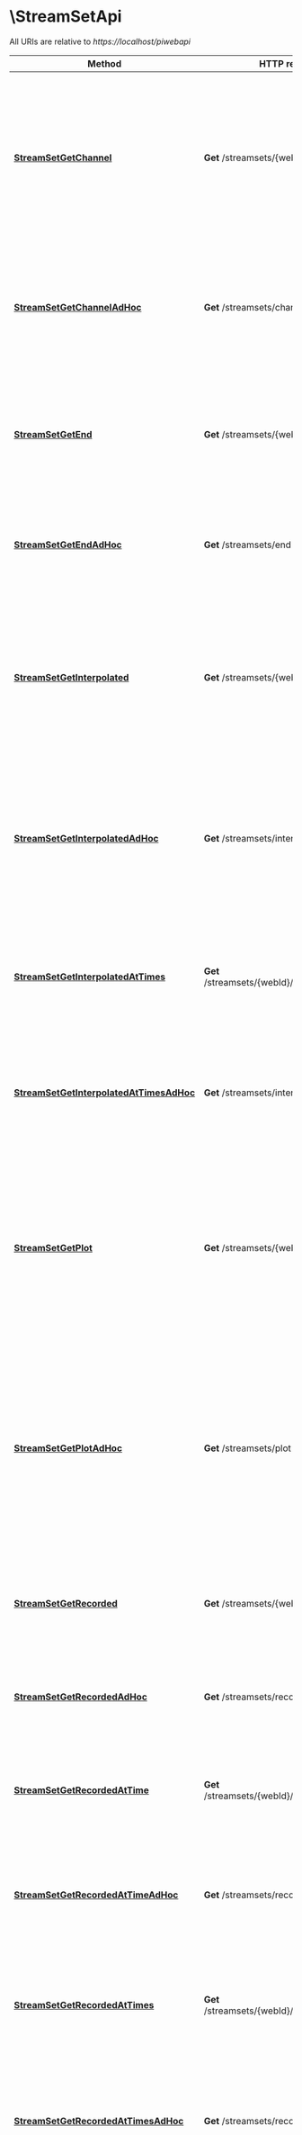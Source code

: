 # \StreamSetApi

All URIs are relative to *https://localhost/piwebapi*

Method | HTTP request | Description
------------- | ------------- | -------------
[**StreamSetGetChannel**](StreamSetApi.md#StreamSetGetChannel) | **Get** /streamsets/{webId}/channel | Opens a channel that will send messages about any value changes for the attributes of an Element, Event Frame, or Attribute.
[**StreamSetGetChannelAdHoc**](StreamSetApi.md#StreamSetGetChannelAdHoc) | **Get** /streamsets/channel | Opens a channel that will send messages about any value changes for the specified streams.
[**StreamSetGetEnd**](StreamSetApi.md#StreamSetGetEnd) | **Get** /streamsets/{webId}/end | Returns End of stream values of the attributes for an Element, Event Frame or Attribute
[**StreamSetGetEndAdHoc**](StreamSetApi.md#StreamSetGetEndAdHoc) | **Get** /streamsets/end | Returns End Of Stream values for attributes of the specified streams
[**StreamSetGetInterpolated**](StreamSetApi.md#StreamSetGetInterpolated) | **Get** /streamsets/{webId}/interpolated | Returns interpolated values of attributes for an element, event frame or attribute over the specified time range at the specified sampling interval.
[**StreamSetGetInterpolatedAdHoc**](StreamSetApi.md#StreamSetGetInterpolatedAdHoc) | **Get** /streamsets/interpolated | Returns interpolated values of the specified streams over the specified time range at the specified sampling interval.
[**StreamSetGetInterpolatedAtTimes**](StreamSetApi.md#StreamSetGetInterpolatedAtTimes) | **Get** /streamsets/{webId}/interpolatedattimes | Returns interpolated values of attributes for an element, event frame or attribute at the specified times.
[**StreamSetGetInterpolatedAtTimesAdHoc**](StreamSetApi.md#StreamSetGetInterpolatedAtTimesAdHoc) | **Get** /streamsets/interpolatedattimes | Returns interpolated values of the specified streams at the specified times.
[**StreamSetGetPlot**](StreamSetApi.md#StreamSetGetPlot) | **Get** /streamsets/{webId}/plot | Returns values of attributes for an element, event frame or attribute over the specified time range suitable for plotting over the number of intervals (typically represents pixels).
[**StreamSetGetPlotAdHoc**](StreamSetApi.md#StreamSetGetPlotAdHoc) | **Get** /streamsets/plot | Returns values of attributes for the specified streams over the specified time range suitable for plotting over the number of intervals (typically represents pixels).
[**StreamSetGetRecorded**](StreamSetApi.md#StreamSetGetRecorded) | **Get** /streamsets/{webId}/recorded | Returns recorded values of the attributes for an element, event frame, or attribute.
[**StreamSetGetRecordedAdHoc**](StreamSetApi.md#StreamSetGetRecordedAdHoc) | **Get** /streamsets/recorded | Returns recorded values of the specified streams.
[**StreamSetGetRecordedAtTime**](StreamSetApi.md#StreamSetGetRecordedAtTime) | **Get** /streamsets/{webId}/recordedattime | Returns recorded values of the attributes for an element, event frame, or attribute.
[**StreamSetGetRecordedAtTimeAdHoc**](StreamSetApi.md#StreamSetGetRecordedAtTimeAdHoc) | **Get** /streamsets/recordedattime | Returns recorded values based on the passed time and retrieval mode.
[**StreamSetGetRecordedAtTimes**](StreamSetApi.md#StreamSetGetRecordedAtTimes) | **Get** /streamsets/{webId}/recordedattimes | Returns recorded values of attributes for an element, event frame or attribute at the specified times.
[**StreamSetGetRecordedAtTimesAdHoc**](StreamSetApi.md#StreamSetGetRecordedAtTimesAdHoc) | **Get** /streamsets/recordedattimes | Returns recorded values of the specified streams at the specified times.
[**StreamSetGetSummaries**](StreamSetApi.md#StreamSetGetSummaries) | **Get** /streamsets/{webId}/summary | Returns summary values of the attributes for an element, event frame or attribute.
[**StreamSetGetSummariesAdHoc**](StreamSetApi.md#StreamSetGetSummariesAdHoc) | **Get** /streamsets/summary | Returns summary values of the specified streams.
[**StreamSetGetValues**](StreamSetApi.md#StreamSetGetValues) | **Get** /streamsets/{webId}/value | Returns values of the attributes for an Element, Event Frame or Attribute at the specified time.
[**StreamSetGetValuesAdHoc**](StreamSetApi.md#StreamSetGetValuesAdHoc) | **Get** /streamsets/value | Returns values of the specified streams.
[**StreamSetUpdateValue**](StreamSetApi.md#StreamSetUpdateValue) | **Post** /streamsets/{webId}/value | Updates a single value for the specified streams.
[**StreamSetUpdateValueAdHoc**](StreamSetApi.md#StreamSetUpdateValueAdHoc) | **Post** /streamsets/value | Updates a single value for the specified streams.
[**StreamSetUpdateValues**](StreamSetApi.md#StreamSetUpdateValues) | **Post** /streamsets/{webId}/recorded | Updates multiple values for the specified streams.
[**StreamSetUpdateValuesAdHoc**](StreamSetApi.md#StreamSetUpdateValuesAdHoc) | **Post** /streamsets/recorded | Updates multiple values for the specified streams.


# **StreamSetGetChannel**
> StreamSetGetChannel(a.client.ctx, webId, optional)
Opens a channel that will send messages about any value changes for the attributes of an Element, Event Frame, or Attribute.

### Required Parameters

Name | Type | Description  | Notes
------------- | ------------- | ------------- | -------------
 **ctx** | **context.Context** | context for logging, tracing, authentication, etc.
  **webId** | **string**| The ID of an Element, Event Frame or Attribute, which is the base element or parent of all the stream attributes. | 
 **optional** | **map[string]interface{}** | optional parameters | nil if no parameters

### Optional Parameters
Optional parameters are passed through a map[string]interface{}.

Name | Type | Description  | Notes
------------- | ------------- | ------------- | -------------
 **webId** | **string**| The ID of an Element, Event Frame or Attribute, which is the base element or parent of all the stream attributes. | 
 **categoryName** | **string**| Specify that included attributes must have this category. The default is no category filter. | 
 **heartbeatRate** | **int32**| Specifies the maximum number of consecutive empty messages that can be elapsed with no new data updates from the PI System, after which the client receives an empty payload. It helps to check if the connection is still alive. Zero/negative values correspond to no heartbeat, and the default value is no heartbeat. | 
 **includeInitialValues** | **bool**| Specified if the channel should send a message with the current values of all the streams after the connection is opened. The default is &#39;false&#39;. | 
 **nameFilter** | **string**| The name query string used for filtering attributes. The default is no filter. | 
 **searchFullHierarchy** | **bool**| Specifies if the search should include attributes nested further than the immediate attributes of the searchRoot. The default is &#39;false&#39;. | 
 **showExcluded** | **bool**| Specified if the search should include attributes with the Excluded property set. The default is &#39;false&#39;. | 
 **showHidden** | **bool**| Specified if the search should include attributes with the Hidden property set. The default is &#39;false&#39;. | 
 **templateName** | **string**| Specify that included attributes must be members of this template. The default is no template filter. | 
 **webIdType** | **string**| Optional parameter. Used to specify the type of WebID. Useful for URL brevity and other special cases. Default is the value of the configuration item \&quot;WebIDType\&quot;. | 

### Return type

 (empty response body)

### Authorization

No authorization required

### HTTP request headers

 - **Content-Type**: Not defined
 - **Accept**: application/json, text/json, text/html, application/x-ms-application

[[Back to top]](#) [[Back to API list]](../README.md#documentation-for-api-endpoints) [[Back to Model list]](../README.md#documentation-for-models) [[Back to README]](../README.md)

# **StreamSetGetChannelAdHoc**
> StreamSetGetChannelAdHoc(a.client.ctx, webId, optional)
Opens a channel that will send messages about any value changes for the specified streams.

### Required Parameters

Name | Type | Description  | Notes
------------- | ------------- | ------------- | -------------
 **ctx** | **context.Context** | context for logging, tracing, authentication, etc.
  **webId** | [**[]string**](string.md)| The ID of a stream. Multiple streams may be specified with multiple instances of the parameter. | 
 **optional** | **map[string]interface{}** | optional parameters | nil if no parameters

### Optional Parameters
Optional parameters are passed through a map[string]interface{}.

Name | Type | Description  | Notes
------------- | ------------- | ------------- | -------------
 **webId** | [**[]string**](string.md)| The ID of a stream. Multiple streams may be specified with multiple instances of the parameter. | 
 **heartbeatRate** | **int32**| Specifies the maximum number of consecutive empty messages that can be elapsed with no new data updates from the PI System, after which the client receives an empty payload. It helps to check if the connection is still alive. Zero/negative values correspond to no heartbeat, and the default value is no heartbeat. | 
 **includeInitialValues** | **bool**| Specified if the channel should send a message with the current values of all the streams after the connection is opened. The default is &#39;false&#39;. | 
 **webIdType** | **string**| Optional parameter. Used to specify the type of WebID. Useful for URL brevity and other special cases. Default is the value of the configuration item \&quot;WebIDType\&quot;. | 

### Return type

 (empty response body)

### Authorization

No authorization required

### HTTP request headers

 - **Content-Type**: Not defined
 - **Accept**: application/json, text/json, text/html, application/x-ms-application

[[Back to top]](#) [[Back to API list]](../README.md#documentation-for-api-endpoints) [[Back to Model list]](../README.md#documentation-for-models) [[Back to README]](../README.md)

# **StreamSetGetEnd**
> ItemsStreamValue StreamSetGetEnd(a.client.ctx, webId, optional)
Returns End of stream values of the attributes for an Element, Event Frame or Attribute

Any time series value in the response that contains an 'Errors' property indicates PI Web API encountered a handled error during the transfer of the response stream.

### Required Parameters

Name | Type | Description  | Notes
------------- | ------------- | ------------- | -------------
 **ctx** | **context.Context** | context for logging, tracing, authentication, etc.
  **webId** | **string**| The ID of an Element, Event Frame or Attribute, which is the base element or parent of all the stream attributes. | 
 **optional** | **map[string]interface{}** | optional parameters | nil if no parameters

### Optional Parameters
Optional parameters are passed through a map[string]interface{}.

Name | Type | Description  | Notes
------------- | ------------- | ------------- | -------------
 **webId** | **string**| The ID of an Element, Event Frame or Attribute, which is the base element or parent of all the stream attributes. | 
 **categoryName** | **string**| Specify that included attributes must have this category. The default is no category filter. | 
 **nameFilter** | **string**| The name query string used for filtering attributes. The default is no filter. | 
 **searchFullHierarchy** | **bool**| Specifies if the search should include attributes nested further than the immediate attributes of the searchRoot. The default is &#39;false&#39;. | 
 **selectedFields** | **string**| List of fields to be returned in the response, separated by semicolons (;). If this parameter is not specified, all available fields will be returned. | 
 **showExcluded** | **bool**| Specified if the search should include attributes with the Excluded property set. The default is &#39;false&#39;. | 
 **showHidden** | **bool**| Specified if the search should include attributes with the Hidden property set. The default is &#39;false&#39;. | 
 **sortField** | **string**| The field or property of the object used to sort the returned collection. For better performance, by default no sorting is applied. &#39;Name&#39; is the only supported field by which to sort. | 
 **sortOrder** | **string**| The order that the returned collection is sorted. The default is &#39;Ascending&#39; | 
 **templateName** | **string**| Specify that included attributes must be members of this template. The default is no template filter. | 
 **webIdType** | **string**| Optional parameter. Used to specify the type of WebID. Useful for URL brevity and other special cases. Default is the value of the configuration item \&quot;WebIDType\&quot;. | 

### Return type

[**ItemsStreamValue**](Items[StreamValue].md)

### Authorization

No authorization required

### HTTP request headers

 - **Content-Type**: Not defined
 - **Accept**: application/json, text/json, text/html, application/x-ms-application

[[Back to top]](#) [[Back to API list]](../README.md#documentation-for-api-endpoints) [[Back to Model list]](../README.md#documentation-for-models) [[Back to README]](../README.md)

# **StreamSetGetEndAdHoc**
> ItemsStreamValues StreamSetGetEndAdHoc(a.client.ctx, webId, optional)
Returns End Of Stream values for attributes of the specified streams

Any time series value in the response that contains an 'Errors' property indicates PI Web API encountered a handled error during the transfer of the response stream.

### Required Parameters

Name | Type | Description  | Notes
------------- | ------------- | ------------- | -------------
 **ctx** | **context.Context** | context for logging, tracing, authentication, etc.
  **webId** | [**[]string**](string.md)| The ID of a stream. Multiple streams may be specified with multiple instances of the parameter. | 
 **optional** | **map[string]interface{}** | optional parameters | nil if no parameters

### Optional Parameters
Optional parameters are passed through a map[string]interface{}.

Name | Type | Description  | Notes
------------- | ------------- | ------------- | -------------
 **webId** | [**[]string**](string.md)| The ID of a stream. Multiple streams may be specified with multiple instances of the parameter. | 
 **selectedFields** | **string**| List of fields to be returned in the response, separated by semicolons (;). If this parameter is not specified, all available fields will be returned. | 
 **sortField** | **string**| The field or property of the object used to sort the returned collection. For better performance, by default no sorting is applied. &#39;Name&#39; is the only supported field by which to sort. | 
 **sortOrder** | **string**| The order that the returned collection is sorted. The default is &#39;Ascending&#39; | 
 **webIdType** | **string**| Optional parameter. Used to specify the type of WebID. Useful for URL brevity and other special cases. Default is the value of the configuration item \&quot;WebIDType\&quot;. | 

### Return type

[**ItemsStreamValues**](Items[StreamValues].md)

### Authorization

No authorization required

### HTTP request headers

 - **Content-Type**: Not defined
 - **Accept**: application/json, text/json, text/html, application/x-ms-application

[[Back to top]](#) [[Back to API list]](../README.md#documentation-for-api-endpoints) [[Back to Model list]](../README.md#documentation-for-models) [[Back to README]](../README.md)

# **StreamSetGetInterpolated**
> ItemsStreamValues StreamSetGetInterpolated(a.client.ctx, webId, optional)
Returns interpolated values of attributes for an element, event frame or attribute over the specified time range at the specified sampling interval.

Any time series value in the response that contains an 'Errors' property indicates PI Web API encountered a handled error during the transfer of the response stream.

### Required Parameters

Name | Type | Description  | Notes
------------- | ------------- | ------------- | -------------
 **ctx** | **context.Context** | context for logging, tracing, authentication, etc.
  **webId** | **string**| The ID of an element, event frame or attribute, which is the base element or parent of all the stream attributes. | 
 **optional** | **map[string]interface{}** | optional parameters | nil if no parameters

### Optional Parameters
Optional parameters are passed through a map[string]interface{}.

Name | Type | Description  | Notes
------------- | ------------- | ------------- | -------------
 **webId** | **string**| The ID of an element, event frame or attribute, which is the base element or parent of all the stream attributes. | 
 **categoryName** | **string**| Specify that included attributes must have this category. The default is no category filter. | 
 **endTime** | **string**| An optional end time. The default is &#39;*&#39; for element attributes and points. For event frame attributes, the default is the event frame&#39;s end time, or &#39;*&#39; if that is not set. Note that if endTime is earlier than startTime, the resulting values will be in time-descending order. | 
 **filterExpression** | **string**| An optional string containing a filter expression. Expression variables are relative to the data point. Use &#39;.&#39; to reference the containing attribute. If the attribute does not support filtering, the filter will be ignored. The default is no filtering. | 
 **includeFilteredValues** | **bool**| Specify &#39;true&#39; to indicate that values which fail the filter criteria are present in the returned data at the times where they occurred with a value set to a &#39;Filtered&#39; enumeration value with bad status. Repeated consecutive failures are omitted. | 
 **interval** | **string**| The sampling interval, in AFTimeSpan format. | 
 **nameFilter** | **string**| The name query string used for filtering attributes. The default is no filter. | 
 **searchFullHierarchy** | **bool**| Specifies if the search should include attributes nested further than the immediate attributes of the searchRoot. The default is &#39;false&#39;. | 
 **selectedFields** | **string**| List of fields to be returned in the response, separated by semicolons (;). If this parameter is not specified, all available fields will be returned. | 
 **showExcluded** | **bool**| Specified if the search should include attributes with the Excluded property set. The default is &#39;false&#39;. | 
 **showHidden** | **bool**| Specified if the search should include attributes with the Hidden property set. The default is &#39;false&#39;. | 
 **sortField** | **string**| The field or property of the object used to sort the returned collection. For better performance, by default no sorting is applied. &#39;Name&#39; is the only supported field by which to sort. | 
 **sortOrder** | **string**| The order that the returned collection is sorted. The default is &#39;Ascending&#39;. | 
 **startTime** | **string**| An optional start time. The default is &#39;*-1d&#39; for element attributes and points. For event frame attributes, the default is the event frame&#39;s start time, or &#39;*-1d&#39; if that is not set. | 
 **syncTime** | **string**| An optional start time anchor, in AFTime format. When specified, interpolated data retrieval will use the sync time as the origin for calculating the interval times. | 
 **syncTimeBoundaryType** | **string**| An optional string specifying the boundary type to use when applying a syncTime. The allowed values are &#39;Inside&#39; and &#39;Outside&#39;. The default is &#39;Inside&#39;. | 
 **templateName** | **string**| Specify that included attributes must be members of this template. The default is no template filter. | 
 **timeZone** | **string**| The time zone in which the time string will be interpreted. This parameter will be ignored if a time zone is specified in the time string. If no time zone is specified in either places, the PI Web API server time zone will be used. | 
 **webIdType** | **string**| Optional parameter. Used to specify the type of WebID. Useful for URL brevity and other special cases. Default is the value of the configuration item \&quot;WebIDType\&quot;. | 

### Return type

[**ItemsStreamValues**](Items[StreamValues].md)

### Authorization

No authorization required

### HTTP request headers

 - **Content-Type**: Not defined
 - **Accept**: application/json, text/json, text/html, application/x-ms-application

[[Back to top]](#) [[Back to API list]](../README.md#documentation-for-api-endpoints) [[Back to Model list]](../README.md#documentation-for-models) [[Back to README]](../README.md)

# **StreamSetGetInterpolatedAdHoc**
> ItemsStreamValues StreamSetGetInterpolatedAdHoc(a.client.ctx, webId, optional)
Returns interpolated values of the specified streams over the specified time range at the specified sampling interval.

Any time series value in the response that contains an 'Errors' property indicates PI Web API encountered a handled error during the transfer of the response stream.

### Required Parameters

Name | Type | Description  | Notes
------------- | ------------- | ------------- | -------------
 **ctx** | **context.Context** | context for logging, tracing, authentication, etc.
  **webId** | [**[]string**](string.md)| The ID of a stream. Multiple streams may be specified with multiple instances of the parameter. | 
 **optional** | **map[string]interface{}** | optional parameters | nil if no parameters

### Optional Parameters
Optional parameters are passed through a map[string]interface{}.

Name | Type | Description  | Notes
------------- | ------------- | ------------- | -------------
 **webId** | [**[]string**](string.md)| The ID of a stream. Multiple streams may be specified with multiple instances of the parameter. | 
 **endTime** | **string**| An optional end time. The default is &#39;*&#39;. Note that if endTime is earlier than startTime, the resulting values will be in time-descending order. | 
 **filterExpression** | **string**| An optional string containing a filter expression. Expression variables are relative to the data point. Use &#39;.&#39; to reference the containing attribute. If the attribute does not support filtering, the filter will be ignored. The default is no filtering. | 
 **includeFilteredValues** | **bool**| Specify &#39;true&#39; to indicate that values which fail the filter criteria are present in the returned data at the times where they occurred with a value set to a &#39;Filtered&#39; enumeration value with bad status. Repeated consecutive failures are omitted. | 
 **interval** | **string**| The sampling interval, in AFTimeSpan format. | 
 **selectedFields** | **string**| List of fields to be returned in the response, separated by semicolons (;). If this parameter is not specified, all available fields will be returned. | 
 **sortField** | **string**| The field or property of the object used to sort the returned collection. For better performance, by default no sorting is applied. &#39;Name&#39; is the only supported field by which to sort. | 
 **sortOrder** | **string**| The order that the returned collection is sorted. The default is &#39;Ascending&#39; | 
 **startTime** | **string**| An optional start time. The default is &#39;*-1d&#39;. | 
 **syncTime** | **string**| An optional start time anchor, in AFTime format. When specified, interpolated data retrieval will use the sync time as the origin for calculating the interval times. | 
 **syncTimeBoundaryType** | **string**| An optional string specifying the boundary type to use when applying a syncTime. The allowed values are &#39;Inside&#39; and &#39;Outside&#39;. The default is &#39;Inside&#39;. | 
 **timeZone** | **string**| The time zone in which the time string will be interpreted. This parameter will be ignored if a time zone is specified in the time string. If no time zone is specified in either places, the PI Web API server time zone will be used. | 
 **webIdType** | **string**| Optional parameter. Used to specify the type of WebID. Useful for URL brevity and other special cases. Default is the value of the configuration item \&quot;WebIDType\&quot;. | 

### Return type

[**ItemsStreamValues**](Items[StreamValues].md)

### Authorization

No authorization required

### HTTP request headers

 - **Content-Type**: Not defined
 - **Accept**: application/json, text/json, text/html, application/x-ms-application

[[Back to top]](#) [[Back to API list]](../README.md#documentation-for-api-endpoints) [[Back to Model list]](../README.md#documentation-for-models) [[Back to README]](../README.md)

# **StreamSetGetInterpolatedAtTimes**
> ItemsStreamValues StreamSetGetInterpolatedAtTimes(a.client.ctx, webId, time, optional)
Returns interpolated values of attributes for an element, event frame or attribute at the specified times.

Any time series value in the response that contains an 'Errors' property indicates PI Web API encountered a handled error during the transfer of the response stream.

### Required Parameters

Name | Type | Description  | Notes
------------- | ------------- | ------------- | -------------
 **ctx** | **context.Context** | context for logging, tracing, authentication, etc.
  **webId** | **string**| The ID of an element, event frame or attribute, which is the base element or parent of all the stream attributes. | 
  **time** | [**[]string**](string.md)| The timestamp at which to retrieve a interpolated value. Multiple timestamps may be specified with multiple instances of the parameter. | 
 **optional** | **map[string]interface{}** | optional parameters | nil if no parameters

### Optional Parameters
Optional parameters are passed through a map[string]interface{}.

Name | Type | Description  | Notes
------------- | ------------- | ------------- | -------------
 **webId** | **string**| The ID of an element, event frame or attribute, which is the base element or parent of all the stream attributes. | 
 **time** | [**[]string**](string.md)| The timestamp at which to retrieve a interpolated value. Multiple timestamps may be specified with multiple instances of the parameter. | 
 **categoryName** | **string**| Specify that included attributes must have this category. The default is no category filter. | 
 **filterExpression** | **string**| An optional string containing a filter expression. Expression variables are relative to the data point. Use &#39;.&#39; to reference the containing attribute. If the attribute does not support filtering, the filter will be ignored. The default is no filtering. | 
 **includeFilteredValues** | **bool**| Specify &#39;true&#39; to indicate that values which fail the filter criteria are present in the returned data at the times where they occurred with a value set to a &#39;Filtered&#39; enumeration value with bad status. Repeated consecutive failures are omitted. | 
 **nameFilter** | **string**| The name query string used for filtering attributes. The default is no filter. | 
 **searchFullHierarchy** | **bool**| Specifies if the search should include attributes nested further than the immediate attributes of the searchRoot. The default is &#39;false&#39;. | 
 **selectedFields** | **string**| List of fields to be returned in the response, separated by semicolons (;). If this parameter is not specified, all available fields will be returned. | 
 **showExcluded** | **bool**| Specified if the search should include attributes with the Excluded property set. The default is &#39;false&#39;. | 
 **showHidden** | **bool**| Specified if the search should include attributes with the Hidden property set. The default is &#39;false&#39;. | 
 **sortOrder** | **string**| The order that the returned collection is sorted. The default is &#39;Ascending&#39;. | 
 **templateName** | **string**| Specify that included attributes must be members of this template. The default is no template filter. | 
 **timeZone** | **string**| The time zone in which the time string will be interpreted. This parameter will be ignored if a time zone is specified in the time string. If no time zone is specified in either places, the PI Web API server time zone will be used. | 
 **webIdType** | **string**| Optional parameter. Used to specify the type of WebID. Useful for URL brevity and other special cases. Default is the value of the configuration item \&quot;WebIDType\&quot;. | 

### Return type

[**ItemsStreamValues**](Items[StreamValues].md)

### Authorization

No authorization required

### HTTP request headers

 - **Content-Type**: Not defined
 - **Accept**: application/json, text/json, text/html, application/x-ms-application

[[Back to top]](#) [[Back to API list]](../README.md#documentation-for-api-endpoints) [[Back to Model list]](../README.md#documentation-for-models) [[Back to README]](../README.md)

# **StreamSetGetInterpolatedAtTimesAdHoc**
> ItemsStreamValues StreamSetGetInterpolatedAtTimesAdHoc(a.client.ctx, time, webId, optional)
Returns interpolated values of the specified streams at the specified times.

Any time series value in the response that contains an 'Errors' property indicates PI Web API encountered a handled error during the transfer of the response stream.

### Required Parameters

Name | Type | Description  | Notes
------------- | ------------- | ------------- | -------------
 **ctx** | **context.Context** | context for logging, tracing, authentication, etc.
  **time** | [**[]string**](string.md)| The timestamp at which to retrieve a interpolated value. Multiple timestamps may be specified with multiple instances of the parameter. | 
  **webId** | [**[]string**](string.md)| The ID of a stream. Multiple streams may be specified with multiple instances of the parameter. | 
 **optional** | **map[string]interface{}** | optional parameters | nil if no parameters

### Optional Parameters
Optional parameters are passed through a map[string]interface{}.

Name | Type | Description  | Notes
------------- | ------------- | ------------- | -------------
 **time** | [**[]string**](string.md)| The timestamp at which to retrieve a interpolated value. Multiple timestamps may be specified with multiple instances of the parameter. | 
 **webId** | [**[]string**](string.md)| The ID of a stream. Multiple streams may be specified with multiple instances of the parameter. | 
 **filterExpression** | **string**| An optional string containing a filter expression. Expression variables are relative to the data point. Use &#39;.&#39; to reference the containing attribute. If the attribute does not support filtering, the filter will be ignored. The default is no filtering. | 
 **includeFilteredValues** | **bool**| Specify &#39;true&#39; to indicate that values which fail the filter criteria are present in the returned data at the times where they occurred with a value set to a &#39;Filtered&#39; enumeration value with bad status. Repeated consecutive failures are omitted. | 
 **selectedFields** | **string**| List of fields to be returned in the response, separated by semicolons (;). If this parameter is not specified, all available fields will be returned. | 
 **sortOrder** | **string**| The order that the returned collection is sorted. The default is &#39;Ascending&#39;. | 
 **timeZone** | **string**| The time zone in which the time string will be interpreted. This parameter will be ignored if a time zone is specified in the time string. If no time zone is specified in either places, the PI Web API server time zone will be used. | 
 **webIdType** | **string**| Optional parameter. Used to specify the type of WebID. Useful for URL brevity and other special cases. Default is the value of the configuration item \&quot;WebIDType\&quot;. | 

### Return type

[**ItemsStreamValues**](Items[StreamValues].md)

### Authorization

No authorization required

### HTTP request headers

 - **Content-Type**: Not defined
 - **Accept**: application/json, text/json, text/html, application/x-ms-application

[[Back to top]](#) [[Back to API list]](../README.md#documentation-for-api-endpoints) [[Back to Model list]](../README.md#documentation-for-models) [[Back to README]](../README.md)

# **StreamSetGetPlot**
> ItemsStreamValues StreamSetGetPlot(a.client.ctx, webId, optional)
Returns values of attributes for an element, event frame or attribute over the specified time range suitable for plotting over the number of intervals (typically represents pixels).

For each interval, the data available is examined and significant values are returned. Each interval can produce up to 5 values if they are unique, the first value in the interval, the last value, the highest value, the lowest value and at most one exceptional point (bad status or digital state). Any time series value in the response that contains an 'Errors' property indicates PI Web API encountered a handled error during the transfer of the response stream.

### Required Parameters

Name | Type | Description  | Notes
------------- | ------------- | ------------- | -------------
 **ctx** | **context.Context** | context for logging, tracing, authentication, etc.
  **webId** | **string**| The ID of an element, event frame or attribute, which is the base element or parent of all the stream attributes. | 
 **optional** | **map[string]interface{}** | optional parameters | nil if no parameters

### Optional Parameters
Optional parameters are passed through a map[string]interface{}.

Name | Type | Description  | Notes
------------- | ------------- | ------------- | -------------
 **webId** | **string**| The ID of an element, event frame or attribute, which is the base element or parent of all the stream attributes. | 
 **categoryName** | **string**| Specify that included attributes must have this category. The default is no category filter. | 
 **endTime** | **string**| An optional end time. The default is &#39;*&#39; for element attributes and points. For event frame attributes, the default is the event frame&#39;s end time, or &#39;*&#39; if that is not set. Note that if endTime is earlier than startTime, the resulting values will be in time-descending order. | 
 **intervals** | **int32**| The number of intervals to plot over. Typically, this would be the number of horizontal pixels in the trend. The default is &#39;24&#39;. For each interval, the data available is examined and significant values are returned. Each interval can produce up to 5 values if they are unique, the first value in the interval, the last value, the highest value, the lowest value and at most one exceptional point (bad status or digital state). | 
 **nameFilter** | **string**| The name query string used for filtering attributes. The default is no filter. | 
 **searchFullHierarchy** | **bool**| Specifies if the search should include attributes nested further than the immediate attributes of the searchRoot. The default is &#39;false&#39;. | 
 **selectedFields** | **string**| List of fields to be returned in the response, separated by semicolons (;). If this parameter is not specified, all available fields will be returned. | 
 **showExcluded** | **bool**| Specified if the search should include attributes with the Excluded property set. The default is &#39;false&#39;. | 
 **showHidden** | **bool**| Specified if the search should include attributes with the Hidden property set. The default is &#39;false&#39;. | 
 **sortField** | **string**| The field or property of the object used to sort the returned collection. For better performance, by default no sorting is applied. &#39;Name&#39; is the only supported field by which to sort. | 
 **sortOrder** | **string**| The order that the returned collection is sorted. The default is &#39;Ascending&#39; | 
 **startTime** | **string**| An optional start time. The default is &#39;*-1d&#39; for element attributes and points. For event frame attributes, the default is the event frame&#39;s start time, or &#39;*-1d&#39; if that is not set. | 
 **templateName** | **string**| Specify that included attributes must be members of this template. The default is no template filter. | 
 **timeZone** | **string**| The time zone in which the time string will be interpreted. This parameter will be ignored if a time zone is specified in the time string. If no time zone is specified in either places, the PI Web API server time zone will be used. | 
 **webIdType** | **string**| Optional parameter. Used to specify the type of WebID. Useful for URL brevity and other special cases. Default is the value of the configuration item \&quot;WebIDType\&quot;. | 

### Return type

[**ItemsStreamValues**](Items[StreamValues].md)

### Authorization

No authorization required

### HTTP request headers

 - **Content-Type**: Not defined
 - **Accept**: application/json, text/json, text/html, application/x-ms-application

[[Back to top]](#) [[Back to API list]](../README.md#documentation-for-api-endpoints) [[Back to Model list]](../README.md#documentation-for-models) [[Back to README]](../README.md)

# **StreamSetGetPlotAdHoc**
> ItemsStreamValues StreamSetGetPlotAdHoc(a.client.ctx, webId, optional)
Returns values of attributes for the specified streams over the specified time range suitable for plotting over the number of intervals (typically represents pixels).

For each interval, the data available is examined and significant values are returned. Each interval can produce up to 5 values if they are unique, the first value in the interval, the last value, the highest value, the lowest value and at most one exceptional point (bad status or digital state). Any time series value in the response that contains an 'Errors' property indicates PI Web API encountered a handled error during the transfer of the response stream.

### Required Parameters

Name | Type | Description  | Notes
------------- | ------------- | ------------- | -------------
 **ctx** | **context.Context** | context for logging, tracing, authentication, etc.
  **webId** | [**[]string**](string.md)| The ID of a stream. Multiple streams may be specified with multiple instances of the parameter. | 
 **optional** | **map[string]interface{}** | optional parameters | nil if no parameters

### Optional Parameters
Optional parameters are passed through a map[string]interface{}.

Name | Type | Description  | Notes
------------- | ------------- | ------------- | -------------
 **webId** | [**[]string**](string.md)| The ID of a stream. Multiple streams may be specified with multiple instances of the parameter. | 
 **endTime** | **string**| An optional end time. The default is &#39;*&#39;. Note that if endTime is earlier than startTime, the resulting values will be in time-descending order. | 
 **intervals** | **int32**| The number of intervals to plot over. Typically, this would be the number of horizontal pixels in the trend. The default is &#39;24&#39;. For each interval, the data available is examined and significant values are returned. Each interval can produce up to 5 values if they are unique, the first value in the interval, the last value, the highest value, the lowest value and at most one exceptional point (bad status or digital state). | 
 **selectedFields** | **string**| List of fields to be returned in the response, separated by semicolons (;). If this parameter is not specified, all available fields will be returned. | 
 **sortField** | **string**| The field or property of the object used to sort the returned collection. For better performance, by default no sorting is applied. &#39;Name&#39; is the only supported field by which to sort. | 
 **sortOrder** | **string**| The order that the returned collection is sorted. The default is &#39;Ascending&#39; | 
 **startTime** | **string**| An optional start time. The default is &#39;*-1d&#39;. | 
 **timeZone** | **string**| The time zone in which the time string will be interpreted. This parameter will be ignored if a time zone is specified in the time string. If no time zone is specified in either places, the PI Web API server time zone will be used. | 
 **webIdType** | **string**| Optional parameter. Used to specify the type of WebID. Useful for URL brevity and other special cases. Default is the value of the configuration item \&quot;WebIDType\&quot;. | 

### Return type

[**ItemsStreamValues**](Items[StreamValues].md)

### Authorization

No authorization required

### HTTP request headers

 - **Content-Type**: Not defined
 - **Accept**: application/json, text/json, text/html, application/x-ms-application

[[Back to top]](#) [[Back to API list]](../README.md#documentation-for-api-endpoints) [[Back to Model list]](../README.md#documentation-for-models) [[Back to README]](../README.md)

# **StreamSetGetRecorded**
> ItemsStreamValues StreamSetGetRecorded(a.client.ctx, webId, optional)
Returns recorded values of the attributes for an element, event frame, or attribute.

Any time series value in the response that contains an 'Errors' property indicates PI Web API encountered a handled error during the transfer of the response stream.

### Required Parameters

Name | Type | Description  | Notes
------------- | ------------- | ------------- | -------------
 **ctx** | **context.Context** | context for logging, tracing, authentication, etc.
  **webId** | **string**| The ID of an element, event frame or attribute, which is the base element or parent of all the stream attributes. | 
 **optional** | **map[string]interface{}** | optional parameters | nil if no parameters

### Optional Parameters
Optional parameters are passed through a map[string]interface{}.

Name | Type | Description  | Notes
------------- | ------------- | ------------- | -------------
 **webId** | **string**| The ID of an element, event frame or attribute, which is the base element or parent of all the stream attributes. | 
 **boundaryType** | **string**| An optional value that determines how the times and values of the returned end points are determined. The default is &#39;Inside&#39;. | 
 **categoryName** | **string**| Specify that included attributes must have this category. The default is no category filter. | 
 **endTime** | **string**| An optional end time. The default is &#39;*&#39; for element attributes and points. For event frame attributes, the default is the event frame&#39;s end time, or &#39;*&#39; if that is not set. Note that if endTime is earlier than startTime, the resulting values will be in time-descending order. | 
 **filterExpression** | **string**| An optional string containing a filter expression. Expression variables are relative to the data point. Use &#39;.&#39; to reference the containing attribute. The default is no filtering. | 
 **includeFilteredValues** | **bool**| Specify &#39;true&#39; to indicate that values which fail the filter criteria are present in the returned data at the times where they occurred with a value set to a &#39;Filtered&#39; enumeration value with bad status. Repeated consecutive failures are omitted. | 
 **maxCount** | **int32**| The maximum number of values to be returned. The default is 1000. | 
 **nameFilter** | **string**| The name query string used for filtering attributes. The default is no filter. | 
 **searchFullHierarchy** | **bool**| Specifies if the search should include attributes nested further than the immediate attributes of the searchRoot. The default is &#39;false&#39;. | 
 **selectedFields** | **string**| List of fields to be returned in the response, separated by semicolons (;). If this parameter is not specified, all available fields will be returned. | 
 **showExcluded** | **bool**| Specified if the search should include attributes with the Excluded property set. The default is &#39;false&#39;. | 
 **showHidden** | **bool**| Specified if the search should include attributes with the Hidden property set. The default is &#39;false&#39;. | 
 **sortField** | **string**| The field or property of the object used to sort the returned collection. For better performance, by default no sorting is applied. &#39;Name&#39; is the only supported field by which to sort. | 
 **sortOrder** | **string**| The order that the returned collection is sorted. The default is &#39;Ascending&#39; | 
 **startTime** | **string**| An optional start time. The default is &#39;*-1d&#39; for element attributes and points. For event frame attributes, the default is the event frame&#39;s start time, or &#39;*-1d&#39; if that is not set. | 
 **templateName** | **string**| Specify that included attributes must be members of this template. The default is no template filter. | 
 **timeZone** | **string**| The time zone in which the time string will be interpreted. This parameter will be ignored if a time zone is specified in the time string. If no time zone is specified in either places, the PI Web API server time zone will be used. | 
 **webIdType** | **string**| Optional parameter. Used to specify the type of WebID. Useful for URL brevity and other special cases. Default is the value of the configuration item \&quot;WebIDType\&quot;. | 

### Return type

[**ItemsStreamValues**](Items[StreamValues].md)

### Authorization

No authorization required

### HTTP request headers

 - **Content-Type**: Not defined
 - **Accept**: application/json, text/json, text/html, application/x-ms-application

[[Back to top]](#) [[Back to API list]](../README.md#documentation-for-api-endpoints) [[Back to Model list]](../README.md#documentation-for-models) [[Back to README]](../README.md)

# **StreamSetGetRecordedAdHoc**
> ItemsStreamValues StreamSetGetRecordedAdHoc(a.client.ctx, webId, optional)
Returns recorded values of the specified streams.

Any time series value in the response that contains an 'Errors' property indicates PI Web API encountered a handled error during the transfer of the response stream.

### Required Parameters

Name | Type | Description  | Notes
------------- | ------------- | ------------- | -------------
 **ctx** | **context.Context** | context for logging, tracing, authentication, etc.
  **webId** | [**[]string**](string.md)| The ID of a stream. Multiple streams may be specified with multiple instances of the parameter. | 
 **optional** | **map[string]interface{}** | optional parameters | nil if no parameters

### Optional Parameters
Optional parameters are passed through a map[string]interface{}.

Name | Type | Description  | Notes
------------- | ------------- | ------------- | -------------
 **webId** | [**[]string**](string.md)| The ID of a stream. Multiple streams may be specified with multiple instances of the parameter. | 
 **boundaryType** | **string**| An optional value that determines how the times and values of the returned end points are determined. The default is &#39;Inside&#39;. | 
 **endTime** | **string**| An optional end time. The default is &#39;*&#39;. Note that if endTime is earlier than startTime, the resulting values will be in time-descending order. | 
 **filterExpression** | **string**| An optional string containing a filter expression. Expression variables are relative to the data point. Use &#39;.&#39; to reference the containing attribute. The default is no filtering. | 
 **includeFilteredValues** | **bool**| Specify &#39;true&#39; to indicate that values which fail the filter criteria are present in the returned data at the times where they occurred with a value set to a &#39;Filtered&#39; enumeration value with bad status. Repeated consecutive failures are omitted. | 
 **maxCount** | **int32**| The maximum number of values to be returned. The default is 1000. | 
 **selectedFields** | **string**| List of fields to be returned in the response, separated by semicolons (;). If this parameter is not specified, all available fields will be returned. | 
 **sortField** | **string**| The field or property of the object used to sort the returned collection. For better performance, by default no sorting is applied. &#39;Name&#39; is the only supported field by which to sort. | 
 **sortOrder** | **string**| The order that the returned collection is sorted. The default is &#39;Ascending&#39; | 
 **startTime** | **string**| An optional start time. The default is &#39;*-1d&#39;. | 
 **timeZone** | **string**| The time zone in which the time string will be interpreted. This parameter will be ignored if a time zone is specified in the time string. If no time zone is specified in either places, the PI Web API server time zone will be used. | 
 **webIdType** | **string**| Optional parameter. Used to specify the type of WebID. Useful for URL brevity and other special cases. Default is the value of the configuration item \&quot;WebIDType\&quot;. | 

### Return type

[**ItemsStreamValues**](Items[StreamValues].md)

### Authorization

No authorization required

### HTTP request headers

 - **Content-Type**: Not defined
 - **Accept**: application/json, text/json, text/html, application/x-ms-application

[[Back to top]](#) [[Back to API list]](../README.md#documentation-for-api-endpoints) [[Back to Model list]](../README.md#documentation-for-models) [[Back to README]](../README.md)

# **StreamSetGetRecordedAtTime**
> ItemsStreamValue StreamSetGetRecordedAtTime(a.client.ctx, webId, time, optional)
Returns recorded values of the attributes for an element, event frame, or attribute.

Any time series value in the response that contains an 'Errors' property indicates PI Web API encountered a handled error during the transfer of the response stream.

### Required Parameters

Name | Type | Description  | Notes
------------- | ------------- | ------------- | -------------
 **ctx** | **context.Context** | context for logging, tracing, authentication, etc.
  **webId** | **string**| The ID of an element, event frame or attribute, which is the base element or parent of all the stream attributes. | 
  **time** | **string**| The timestamp at which the values are desired. | 
 **optional** | **map[string]interface{}** | optional parameters | nil if no parameters

### Optional Parameters
Optional parameters are passed through a map[string]interface{}.

Name | Type | Description  | Notes
------------- | ------------- | ------------- | -------------
 **webId** | **string**| The ID of an element, event frame or attribute, which is the base element or parent of all the stream attributes. | 
 **time** | **string**| The timestamp at which the values are desired. | 
 **categoryName** | **string**| Specify that included attributes must have this category. The default is no category filter. | 
 **nameFilter** | **string**| The name query string used for filtering attributes. The default is no filter. | 
 **retrievalMode** | **string**| An optional value that determines the values to return when values don&#39;t exist at the exact time specified. The default is &#39;Auto&#39;. | 
 **searchFullHierarchy** | **bool**| Specifies if the search should include attributes nested further than the immediate attributes of the searchRoot. The default is &#39;false&#39;. | 
 **selectedFields** | **string**| List of fields to be returned in the response, separated by semicolons (;). If this parameter is not specified, all available fields will be returned. | 
 **showExcluded** | **bool**| Specified if the search should include attributes with the Excluded property set. The default is &#39;false&#39;. | 
 **showHidden** | **bool**| Specified if the search should include attributes with the Hidden property set. The default is &#39;false&#39;. | 
 **templateName** | **string**| Specify that included attributes must be members of this template. The default is no template filter. | 
 **timeZone** | **string**| The time zone in which the time string will be interpreted. This parameter will be ignored if a time zone is specified in the time string. If no time zone is specified in either places, the PI Web API server time zone will be used. | 
 **webIdType** | **string**| Optional parameter. Used to specify the type of WebID. Useful for URL brevity and other special cases. Default is the value of the configuration item \&quot;WebIDType\&quot;. | 

### Return type

[**ItemsStreamValue**](Items[StreamValue].md)

### Authorization

No authorization required

### HTTP request headers

 - **Content-Type**: Not defined
 - **Accept**: application/json, text/json, text/html, application/x-ms-application

[[Back to top]](#) [[Back to API list]](../README.md#documentation-for-api-endpoints) [[Back to Model list]](../README.md#documentation-for-models) [[Back to README]](../README.md)

# **StreamSetGetRecordedAtTimeAdHoc**
> ItemsStreamValue StreamSetGetRecordedAtTimeAdHoc(a.client.ctx, time, webId, optional)
Returns recorded values based on the passed time and retrieval mode.

Any time series value in the response that contains an 'Errors' property indicates PI Web API encountered a handled error during the transfer of the response stream.

### Required Parameters

Name | Type | Description  | Notes
------------- | ------------- | ------------- | -------------
 **ctx** | **context.Context** | context for logging, tracing, authentication, etc.
  **time** | **string**| The timestamp at which the values are desired. | 
  **webId** | [**[]string**](string.md)| The ID of a stream. Multiple streams may be specified with multiple instances of the parameter. | 
 **optional** | **map[string]interface{}** | optional parameters | nil if no parameters

### Optional Parameters
Optional parameters are passed through a map[string]interface{}.

Name | Type | Description  | Notes
------------- | ------------- | ------------- | -------------
 **time** | **string**| The timestamp at which the values are desired. | 
 **webId** | [**[]string**](string.md)| The ID of a stream. Multiple streams may be specified with multiple instances of the parameter. | 
 **retrievalMode** | **string**| An optional value that determines the values to return when values don&#39;t exist at the exact time specified. The default is &#39;Auto&#39;. | 
 **selectedFields** | **string**| List of fields to be returned in the response, separated by semicolons (;). If this parameter is not specified, all available fields will be returned. | 
 **timeZone** | **string**| The time zone in which the time string will be interpreted. This parameter will be ignored if a time zone is specified in the time string. If no time zone is specified in either places, the PI Web API server time zone will be used. | 
 **webIdType** | **string**| Optional parameter. Used to specify the type of WebID. Useful for URL brevity and other special cases. Default is the value of the configuration item \&quot;WebIDType\&quot;. | 

### Return type

[**ItemsStreamValue**](Items[StreamValue].md)

### Authorization

No authorization required

### HTTP request headers

 - **Content-Type**: Not defined
 - **Accept**: application/json, text/json, text/html, application/x-ms-application

[[Back to top]](#) [[Back to API list]](../README.md#documentation-for-api-endpoints) [[Back to Model list]](../README.md#documentation-for-models) [[Back to README]](../README.md)

# **StreamSetGetRecordedAtTimes**
> ItemsStreamValues StreamSetGetRecordedAtTimes(a.client.ctx, webId, time, optional)
Returns recorded values of attributes for an element, event frame or attribute at the specified times.

Any time series value in the response that contains an 'Errors' property indicates PI Web API encountered a handled error during the transfer of the response stream.

### Required Parameters

Name | Type | Description  | Notes
------------- | ------------- | ------------- | -------------
 **ctx** | **context.Context** | context for logging, tracing, authentication, etc.
  **webId** | **string**| The ID of an element, event frame or attribute, which is the base element or parent of all the stream attributes. | 
  **time** | [**[]string**](string.md)| The timestamp at which to retrieve a recorded value. Multiple timestamps may be specified with multiple instances of the parameter. | 
 **optional** | **map[string]interface{}** | optional parameters | nil if no parameters

### Optional Parameters
Optional parameters are passed through a map[string]interface{}.

Name | Type | Description  | Notes
------------- | ------------- | ------------- | -------------
 **webId** | **string**| The ID of an element, event frame or attribute, which is the base element or parent of all the stream attributes. | 
 **time** | [**[]string**](string.md)| The timestamp at which to retrieve a recorded value. Multiple timestamps may be specified with multiple instances of the parameter. | 
 **categoryName** | **string**| Specify that included attributes must have this category. The default is no category filter. | 
 **nameFilter** | **string**| The name query string used for filtering attributes. The default is no filter. | 
 **retrievalMode** | **string**| An optional value that determines the values to return when values don&#39;t exist at the exact time specified. The default is &#39;Auto&#39;. | 
 **searchFullHierarchy** | **bool**| Specifies if the search should include attributes nested further than the immediate attributes of the searchRoot. The default is &#39;false&#39;. | 
 **selectedFields** | **string**| List of fields to be returned in the response, separated by semicolons (;). If this parameter is not specified, all available fields will be returned. | 
 **showExcluded** | **bool**| Specified if the search should include attributes with the Excluded property set. The default is &#39;false&#39;. | 
 **showHidden** | **bool**| Specified if the search should include attributes with the Hidden property set. The default is &#39;false&#39;. | 
 **sortOrder** | **string**| The order that the returned collection is sorted. The default is &#39;Ascending&#39;. | 
 **templateName** | **string**| Specify that included attributes must be members of this template. The default is no template filter. | 
 **timeZone** | **string**| The time zone in which the time string will be interpreted. This parameter will be ignored if a time zone is specified in the time string. If no time zone is specified in either places, the PI Web API server time zone will be used. | 
 **webIdType** | **string**| Optional parameter. Used to specify the type of WebID. Useful for URL brevity and other special cases. Default is the value of the configuration item \&quot;WebIDType\&quot;. | 

### Return type

[**ItemsStreamValues**](Items[StreamValues].md)

### Authorization

No authorization required

### HTTP request headers

 - **Content-Type**: Not defined
 - **Accept**: application/json, text/json, text/html, application/x-ms-application

[[Back to top]](#) [[Back to API list]](../README.md#documentation-for-api-endpoints) [[Back to Model list]](../README.md#documentation-for-models) [[Back to README]](../README.md)

# **StreamSetGetRecordedAtTimesAdHoc**
> ItemsStreamValues StreamSetGetRecordedAtTimesAdHoc(a.client.ctx, time, webId, optional)
Returns recorded values of the specified streams at the specified times.

Any time series value in the response that contains an 'Errors' property indicates PI Web API encountered a handled error during the transfer of the response stream.

### Required Parameters

Name | Type | Description  | Notes
------------- | ------------- | ------------- | -------------
 **ctx** | **context.Context** | context for logging, tracing, authentication, etc.
  **time** | [**[]string**](string.md)| The timestamp at which to retrieve a recorded value. Multiple timestamps may be specified with multiple instances of the parameter. | 
  **webId** | [**[]string**](string.md)| The ID of a stream. Multiple streams may be specified with multiple instances of the parameter. | 
 **optional** | **map[string]interface{}** | optional parameters | nil if no parameters

### Optional Parameters
Optional parameters are passed through a map[string]interface{}.

Name | Type | Description  | Notes
------------- | ------------- | ------------- | -------------
 **time** | [**[]string**](string.md)| The timestamp at which to retrieve a recorded value. Multiple timestamps may be specified with multiple instances of the parameter. | 
 **webId** | [**[]string**](string.md)| The ID of a stream. Multiple streams may be specified with multiple instances of the parameter. | 
 **retrievalMode** | **string**| An optional value that determines the values to return when values don&#39;t exist at the exact time specified. The default is &#39;Auto&#39;. | 
 **selectedFields** | **string**| List of fields to be returned in the response, separated by semicolons (;). If this parameter is not specified, all available fields will be returned. | 
 **sortOrder** | **string**| The order that the returned collection is sorted. The default is &#39;Ascending&#39;. | 
 **timeZone** | **string**| The time zone in which the time string will be interpreted. This parameter will be ignored if a time zone is specified in the time string. If no time zone is specified in either places, the PI Web API server time zone will be used. | 
 **webIdType** | **string**| Optional parameter. Used to specify the type of WebID. Useful for URL brevity and other special cases. Default is the value of the configuration item \&quot;WebIDType\&quot;. | 

### Return type

[**ItemsStreamValues**](Items[StreamValues].md)

### Authorization

No authorization required

### HTTP request headers

 - **Content-Type**: Not defined
 - **Accept**: application/json, text/json, text/html, application/x-ms-application

[[Back to top]](#) [[Back to API list]](../README.md#documentation-for-api-endpoints) [[Back to Model list]](../README.md#documentation-for-models) [[Back to README]](../README.md)

# **StreamSetGetSummaries**
> ItemsStreamSummaries StreamSetGetSummaries(a.client.ctx, webId, optional)
Returns summary values of the attributes for an element, event frame or attribute.

Any time series value in the response that contains an 'Errors' property indicates PI Web API encountered a handled error during the transfer of the response stream.

### Required Parameters

Name | Type | Description  | Notes
------------- | ------------- | ------------- | -------------
 **ctx** | **context.Context** | context for logging, tracing, authentication, etc.
  **webId** | **string**| The ID of an element, event frame or attribute, which is the base element or parent of all the stream attributes. | 
 **optional** | **map[string]interface{}** | optional parameters | nil if no parameters

### Optional Parameters
Optional parameters are passed through a map[string]interface{}.

Name | Type | Description  | Notes
------------- | ------------- | ------------- | -------------
 **webId** | **string**| The ID of an element, event frame or attribute, which is the base element or parent of all the stream attributes. | 
 **calculationBasis** | **string**| Specifies the method of evaluating the data over the time range. The default is &#39;TimeWeighted&#39;. | 
 **categoryName** | **string**| Specify that included attributes must have this category. The default is no category filter. | 
 **endTime** | **string**| An optional end time. The default is &#39;*&#39; for element attributes and points. For event frame attributes, the default is the event frame&#39;s end time, or &#39;*&#39; if that is not set. Note that if endTime is earlier than startTime, the resulting values will be in time-descending order. | 
 **filterExpression** | **string**| A string containing a filter expression. Expression variables are relative to the attribute. Use &#39;.&#39; to reference the containing attribute. The default is no filtering. | 
 **nameFilter** | **string**| The name query string used for filtering attributes. The default is no filter. | 
 **sampleInterval** | **string**| A time span specifies how often the filter expression is evaluated when computing the summary for an interval, if the sampleType is &#39;Interval&#39;. | 
 **sampleType** | **string**| A flag which specifies one or more summaries to compute for each interval over the time range. The default is &#39;ExpressionRecordedValues&#39;. | 
 **searchFullHierarchy** | **bool**| Specifies if the search should include attributes nested further than the immediate attributes of the searchRoot. The default is &#39;false&#39;. | 
 **selectedFields** | **string**| List of fields to be returned in the response, separated by semicolons (;). If this parameter is not specified, all available fields will be returned. | 
 **showExcluded** | **bool**| Specified if the search should include attributes with the Excluded property set. The default is &#39;false&#39;. | 
 **showHidden** | **bool**| Specified if the search should include attributes with the Hidden property set. The default is &#39;false&#39;. | 
 **startTime** | **string**| An optional start time. The default is &#39;*-1d&#39; for element attributes and points. For event frame attributes, the default is the event frame&#39;s start time, or &#39;*-1d&#39; if that is not set. | 
 **summaryDuration** | **string**| The duration of each summary interval. | 
 **summaryType** | [**[]string**](string.md)| Specifies the kinds of summaries to produce over the range. The default is &#39;Total&#39;. Multiple summary types may be specified by using multiple instances of summaryType. | 
 **templateName** | **string**| Specify that included attributes must be members of this template. The default is no template filter. | 
 **timeType** | **string**| Specifies how to calculate the timestamp for each interval. The default is &#39;Auto&#39;. | 
 **timeZone** | **string**| The time zone in which the time string will be interpreted. This parameter will be ignored if a time zone is specified in the time string. If no time zone is specified in either places, the PI Web API server time zone will be used. | 
 **webIdType** | **string**| Optional parameter. Used to specify the type of WebID. Useful for URL brevity and other special cases. Default is the value of the configuration item \&quot;WebIDType\&quot;. | 

### Return type

[**ItemsStreamSummaries**](Items[StreamSummaries].md)

### Authorization

No authorization required

### HTTP request headers

 - **Content-Type**: Not defined
 - **Accept**: application/json, text/json, text/html, application/x-ms-application

[[Back to top]](#) [[Back to API list]](../README.md#documentation-for-api-endpoints) [[Back to Model list]](../README.md#documentation-for-models) [[Back to README]](../README.md)

# **StreamSetGetSummariesAdHoc**
> ItemsStreamSummaries StreamSetGetSummariesAdHoc(a.client.ctx, webId, optional)
Returns summary values of the specified streams.

Any time series value in the response that contains an 'Errors' property indicates PI Web API encountered a handled error during the transfer of the response stream.

### Required Parameters

Name | Type | Description  | Notes
------------- | ------------- | ------------- | -------------
 **ctx** | **context.Context** | context for logging, tracing, authentication, etc.
  **webId** | [**[]string**](string.md)| The ID of a stream. Multiple streams may be specified with multiple instances of the parameter. | 
 **optional** | **map[string]interface{}** | optional parameters | nil if no parameters

### Optional Parameters
Optional parameters are passed through a map[string]interface{}.

Name | Type | Description  | Notes
------------- | ------------- | ------------- | -------------
 **webId** | [**[]string**](string.md)| The ID of a stream. Multiple streams may be specified with multiple instances of the parameter. | 
 **calculationBasis** | **string**| Specifies the method of evaluating the data over the time range. The default is &#39;TimeWeighted&#39;. | 
 **endTime** | **string**| An optional end time. The default is &#39;*&#39;. Note that if endTime is earlier than startTime, the resulting values will be in time-descending order. | 
 **filterExpression** | **string**| A string containing a filter expression. Expression variables are relative to the attribute. Use &#39;.&#39; to reference the containing attribute. The default is no filtering. | 
 **sampleInterval** | **string**| A time span specifies how often the filter expression is evaluated when computing the summary for an interval, if the sampleType is &#39;Interval&#39;. | 
 **sampleType** | **string**| A flag which specifies one or more summaries to compute for each interval over the time range. The default is &#39;ExpressionRecordedValues&#39;. | 
 **selectedFields** | **string**| List of fields to be returned in the response, separated by semicolons (;). If this parameter is not specified, all available fields will be returned. | 
 **startTime** | **string**| An optional start time. The default is &#39;*-1d&#39;. | 
 **summaryDuration** | **string**| The duration of each summary interval. | 
 **summaryType** | [**[]string**](string.md)| Specifies the kinds of summaries to produce over the range. The default is &#39;Total&#39;. Multiple summary types may be specified by using multiple instances of summaryType. | 
 **timeType** | **string**| Specifies how to calculate the timestamp for each interval. The default is &#39;Auto&#39;. | 
 **timeZone** | **string**| The time zone in which the time string will be interpreted. This parameter will be ignored if a time zone is specified in the time string. If no time zone is specified in either places, the PI Web API server time zone will be used. | 
 **webIdType** | **string**| Optional parameter. Used to specify the type of WebID. Useful for URL brevity and other special cases. Default is the value of the configuration item \&quot;WebIDType\&quot;. | 

### Return type

[**ItemsStreamSummaries**](Items[StreamSummaries].md)

### Authorization

No authorization required

### HTTP request headers

 - **Content-Type**: Not defined
 - **Accept**: application/json, text/json, text/html, application/x-ms-application

[[Back to top]](#) [[Back to API list]](../README.md#documentation-for-api-endpoints) [[Back to Model list]](../README.md#documentation-for-models) [[Back to README]](../README.md)

# **StreamSetGetValues**
> ItemsStreamValue StreamSetGetValues(a.client.ctx, webId, optional)
Returns values of the attributes for an Element, Event Frame or Attribute at the specified time.

Any time series value in the response that contains an 'Errors' property indicates PI Web API encountered a handled error during the transfer of the response stream.

### Required Parameters

Name | Type | Description  | Notes
------------- | ------------- | ------------- | -------------
 **ctx** | **context.Context** | context for logging, tracing, authentication, etc.
  **webId** | **string**| The ID of an Element, Event Frame or Attribute, which is the base element or parent of all the stream attributes. | 
 **optional** | **map[string]interface{}** | optional parameters | nil if no parameters

### Optional Parameters
Optional parameters are passed through a map[string]interface{}.

Name | Type | Description  | Notes
------------- | ------------- | ------------- | -------------
 **webId** | **string**| The ID of an Element, Event Frame or Attribute, which is the base element or parent of all the stream attributes. | 
 **categoryName** | **string**| Specify that included attributes must have this category. The default is no category filter. | 
 **nameFilter** | **string**| The name query string used for filtering attributes. The default is no filter. | 
 **searchFullHierarchy** | **bool**| Specifies if the search should include attributes nested further than the immediate attributes of the searchRoot. The default is &#39;false&#39;. | 
 **selectedFields** | **string**| List of fields to be returned in the response, separated by semicolons (;). If this parameter is not specified, all available fields will be returned. | 
 **showExcluded** | **bool**| Specified if the search should include attributes with the Excluded property set. The default is &#39;false&#39;. | 
 **showHidden** | **bool**| Specified if the search should include attributes with the Hidden property set. The default is &#39;false&#39;. | 
 **sortField** | **string**| The field or property of the object used to sort the returned collection. For better performance, by default no sorting is applied. &#39;Name&#39; is the only supported field by which to sort. | 
 **sortOrder** | **string**| The order that the returned collection is sorted. The default is &#39;Ascending&#39; | 
 **templateName** | **string**| Specify that included attributes must be members of this template. The default is no template filter. | 
 **time** | **string**| An AF time string, which is used as the time context to get stream values if it is provided. By default, it is not specified, and the default time context of the AF object will be used. | 
 **timeZone** | **string**| The time zone in which the time string will be interpreted. This parameter will be ignored if a time zone is specified in the time string. If no time zone is specified in either places, the PI Web API server time zone will be used. | 
 **webIdType** | **string**| Optional parameter. Used to specify the type of WebID. Useful for URL brevity and other special cases. Default is the value of the configuration item \&quot;WebIDType\&quot;. | 

### Return type

[**ItemsStreamValue**](Items[StreamValue].md)

### Authorization

No authorization required

### HTTP request headers

 - **Content-Type**: Not defined
 - **Accept**: application/json, text/json, text/html, application/x-ms-application

[[Back to top]](#) [[Back to API list]](../README.md#documentation-for-api-endpoints) [[Back to Model list]](../README.md#documentation-for-models) [[Back to README]](../README.md)

# **StreamSetGetValuesAdHoc**
> ItemsStreamValue StreamSetGetValuesAdHoc(a.client.ctx, webId, optional)
Returns values of the specified streams.

Any time series value in the response that contains an 'Errors' property indicates PI Web API encountered a handled error during the transfer of the response stream.

### Required Parameters

Name | Type | Description  | Notes
------------- | ------------- | ------------- | -------------
 **ctx** | **context.Context** | context for logging, tracing, authentication, etc.
  **webId** | [**[]string**](string.md)| The ID of a stream. Multiple streams may be specified with multiple instances of the parameter. | 
 **optional** | **map[string]interface{}** | optional parameters | nil if no parameters

### Optional Parameters
Optional parameters are passed through a map[string]interface{}.

Name | Type | Description  | Notes
------------- | ------------- | ------------- | -------------
 **webId** | [**[]string**](string.md)| The ID of a stream. Multiple streams may be specified with multiple instances of the parameter. | 
 **selectedFields** | **string**| List of fields to be returned in the response, separated by semicolons (;). If this parameter is not specified, all available fields will be returned. | 
 **sortField** | **string**| The field or property of the object used to sort the returned collection. For better performance, by default no sorting is applied. &#39;Name&#39; is the only supported field by which to sort. | 
 **sortOrder** | **string**| The order that the returned collection is sorted. The default is &#39;Ascending&#39; | 
 **time** | **string**| An AF time string, which is used as the time context to get stream values if it is provided. By default, it is not specified, and the default time context of the AF object will be used. | 
 **timeZone** | **string**| The time zone in which the time string will be interpreted. This parameter will be ignored if a time zone is specified in the time string. If no time zone is specified in either places, the PI Web API server time zone will be used. | 
 **webIdType** | **string**| Optional parameter. Used to specify the type of WebID. Useful for URL brevity and other special cases. Default is the value of the configuration item \&quot;WebIDType\&quot;. | 

### Return type

[**ItemsStreamValue**](Items[StreamValue].md)

### Authorization

No authorization required

### HTTP request headers

 - **Content-Type**: Not defined
 - **Accept**: application/json, text/json, text/html, application/x-ms-application

[[Back to top]](#) [[Back to API list]](../README.md#documentation-for-api-endpoints) [[Back to Model list]](../README.md#documentation-for-models) [[Back to README]](../README.md)

# **StreamSetUpdateValue**
> ItemsSubstatus StreamSetUpdateValue(a.client.ctx, webId, values, optional)
Updates a single value for the specified streams.

### Required Parameters

Name | Type | Description  | Notes
------------- | ------------- | ------------- | -------------
 **ctx** | **context.Context** | context for logging, tracing, authentication, etc.
  **webId** | **string**| The ID of the parent element, event frame, or attribute. Attributes specified in the body must be descendants of the specified object. | 
  **values** | [**[]StreamValue**](StreamValue.md)| The values to add or update. | 
 **optional** | **map[string]interface{}** | optional parameters | nil if no parameters

### Optional Parameters
Optional parameters are passed through a map[string]interface{}.

Name | Type | Description  | Notes
------------- | ------------- | ------------- | -------------
 **webId** | **string**| The ID of the parent element, event frame, or attribute. Attributes specified in the body must be descendants of the specified object. | 
 **values** | [**[]StreamValue**](StreamValue.md)| The values to add or update. | 
 **bufferOption** | **string**| The desired AFBufferOption. The default is &#39;BufferIfPossible&#39;. | 
 **updateOption** | **string**| The desired AFUpdateOption. The default is &#39;Replace&#39;. | 

### Return type

[**ItemsSubstatus**](Items[Substatus].md)

### Authorization

No authorization required

### HTTP request headers

 - **Content-Type**: application/json, text/json
 - **Accept**: application/json, text/json, text/html, application/x-ms-application

[[Back to top]](#) [[Back to API list]](../README.md#documentation-for-api-endpoints) [[Back to Model list]](../README.md#documentation-for-models) [[Back to README]](../README.md)

# **StreamSetUpdateValueAdHoc**
> ItemsSubstatus StreamSetUpdateValueAdHoc(a.client.ctx, values, optional)
Updates a single value for the specified streams.

### Required Parameters

Name | Type | Description  | Notes
------------- | ------------- | ------------- | -------------
 **ctx** | **context.Context** | context for logging, tracing, authentication, etc.
  **values** | [**[]StreamValue**](StreamValue.md)| The values to add or update. | 
 **optional** | **map[string]interface{}** | optional parameters | nil if no parameters

### Optional Parameters
Optional parameters are passed through a map[string]interface{}.

Name | Type | Description  | Notes
------------- | ------------- | ------------- | -------------
 **values** | [**[]StreamValue**](StreamValue.md)| The values to add or update. | 
 **bufferOption** | **string**| The desired AFBufferOption. The default is &#39;BufferIfPossible&#39;. | 
 **updateOption** | **string**| The desired AFUpdateOption. The default is &#39;Replace&#39;. | 

### Return type

[**ItemsSubstatus**](Items[Substatus].md)

### Authorization

No authorization required

### HTTP request headers

 - **Content-Type**: application/json, text/json
 - **Accept**: application/json, text/json, text/html, application/x-ms-application

[[Back to top]](#) [[Back to API list]](../README.md#documentation-for-api-endpoints) [[Back to Model list]](../README.md#documentation-for-models) [[Back to README]](../README.md)

# **StreamSetUpdateValues**
> ItemsItemsSubstatus StreamSetUpdateValues(a.client.ctx, webId, values, optional)
Updates multiple values for the specified streams.

### Required Parameters

Name | Type | Description  | Notes
------------- | ------------- | ------------- | -------------
 **ctx** | **context.Context** | context for logging, tracing, authentication, etc.
  **webId** | **string**| The ID of the parent element, event frame, or attribute. Attributes specified in the body must be descendants of the specified object. | 
  **values** | [**[]StreamValues**](StreamValues.md)| The values to add or update. | 
 **optional** | **map[string]interface{}** | optional parameters | nil if no parameters

### Optional Parameters
Optional parameters are passed through a map[string]interface{}.

Name | Type | Description  | Notes
------------- | ------------- | ------------- | -------------
 **webId** | **string**| The ID of the parent element, event frame, or attribute. Attributes specified in the body must be descendants of the specified object. | 
 **values** | [**[]StreamValues**](StreamValues.md)| The values to add or update. | 
 **bufferOption** | **string**| The desired AFBufferOption. The default is &#39;BufferIfPossible&#39;. | 
 **updateOption** | **string**| The desired AFUpdateOption. The default is &#39;Replace&#39;. | 

### Return type

[**ItemsItemsSubstatus**](Items[Items[Substatus]].md)

### Authorization

No authorization required

### HTTP request headers

 - **Content-Type**: application/json, text/json
 - **Accept**: application/json, text/json, text/html, application/x-ms-application

[[Back to top]](#) [[Back to API list]](../README.md#documentation-for-api-endpoints) [[Back to Model list]](../README.md#documentation-for-models) [[Back to README]](../README.md)

# **StreamSetUpdateValuesAdHoc**
> ItemsItemsSubstatus StreamSetUpdateValuesAdHoc(a.client.ctx, values, optional)
Updates multiple values for the specified streams.

### Required Parameters

Name | Type | Description  | Notes
------------- | ------------- | ------------- | -------------
 **ctx** | **context.Context** | context for logging, tracing, authentication, etc.
  **values** | [**[]StreamValues**](StreamValues.md)| The values to add or update. | 
 **optional** | **map[string]interface{}** | optional parameters | nil if no parameters

### Optional Parameters
Optional parameters are passed through a map[string]interface{}.

Name | Type | Description  | Notes
------------- | ------------- | ------------- | -------------
 **values** | [**[]StreamValues**](StreamValues.md)| The values to add or update. | 
 **bufferOption** | **string**| The desired AFBufferOption. The default is &#39;BufferIfPossible&#39;. | 
 **updateOption** | **string**| The desired AFUpdateOption. The default is &#39;Replace&#39;. | 

### Return type

[**ItemsItemsSubstatus**](Items[Items[Substatus]].md)

### Authorization

No authorization required

### HTTP request headers

 - **Content-Type**: application/json, text/json
 - **Accept**: application/json, text/json, text/html, application/x-ms-application

[[Back to top]](#) [[Back to API list]](../README.md#documentation-for-api-endpoints) [[Back to Model list]](../README.md#documentation-for-models) [[Back to README]](../README.md)

